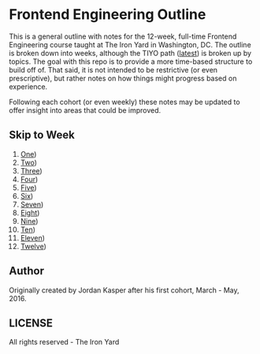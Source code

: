 # Frontend Engineering Outline

This is a general outline with notes for the 12-week, full-time Frontend Engineering course taught at The Iron Yard in Washington, DC. The outline is broken down into weeks, although the TIYO path ([latest](https://online.theironyard.com/admin/paths/295)) is broken up by topics. The goal with this repo is to provide a more time-based structure to build off of. That said, it is not intended to be restrictive (or even prescriptive), but rather notes on how things might progress based on experience.

Following each cohort (or even weekly) these notes may be updated to offer insight into areas that could be improved.

## Skip to Week

1. [One](week-one.md))
1. [Two](week-two.md))
1. [Three](week-three.md))
1. [Four](week-four.md))
1. [Five](week-five.md))
1. [Six](week-six.md))
1. [Seven](week-seven.md))
1. [Eight](week-eight.md))
1. [Nine](week-nine.md))
1. [Ten](week-ten.md))
1. [Eleven](week-eleven.md))
1. [Twelve](week-twelve.md))

## Author

Originally created by Jordan Kasper after his first cohort, March - May, 2016.

## LICENSE

All rights reserved  - The Iron Yard
